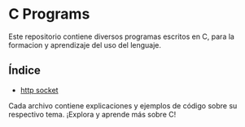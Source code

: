 # C Programs

Este repositorio contiene diversos programas escritos en C, para la formacion y aprendizaje del uso del lenguaje.

## Índice

- [http socket](http_socket/README.md)

Cada archivo contiene explicaciones y ejemplos de código sobre su respectivo tema. ¡Explora y aprende más sobre C!

